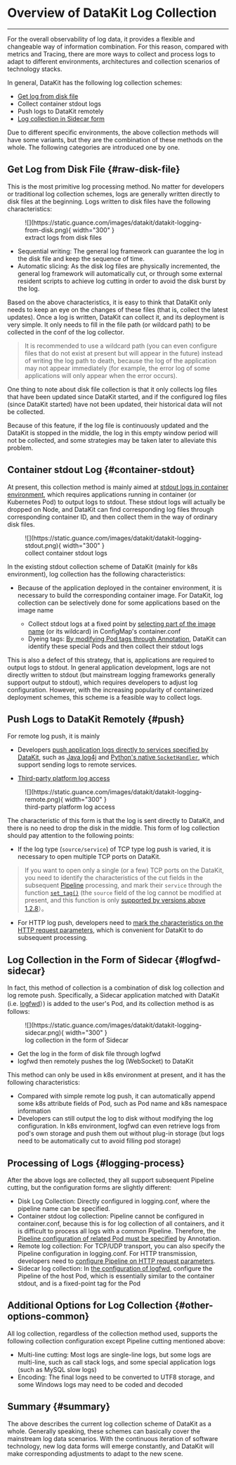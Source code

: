 # Overview of DataKit Log Collection
---

For the overall observability of log data, it provides a flexible and changeable way of information combination. For this reason, compared with metrics and Tracing, there are more ways to collect and process logs to adapt to different environments, architectures and collection scenarios of technology stacks.

In general, DataKit has the following log collection schemes:

- [Get log from disk file](logging.md)
- Collect container stdout logs 
- Push logs to DataKit remotely
- [Log collection in Sidecar form](logfwd.md)

Due to different specific environments, the above collection methods will have some variants, but they are the combination of these methods on the whole. The following categories are introduced one by one.

## Get Log from Disk File {#raw-disk-file}

This is the most primitive log processing method. No matter for developers or traditional log collection schemes, logs are generally written directly to disk files at the beginning. Logs written to disk files have the following characteristics:

<figure markdown>
  ![](https://static.guance.com/images/datakit/datakit-logging-from-disk.png){ width="300" }
  <figcaption>extract logs from disk files</figcaption>
</figure>

- Sequential writing: The general log framework can guarantee the log in the disk file and keep the sequence of time.
- Automatic slicing: As the disk log files are physically incremented, the general log framework will automatically cut, or through some external resident scripts to achieve log cutting in order to avoid the disk burst by the log.

Based on the above characteristics, it is easy to think that DataKit only needs to keep an eye on the changes of these files (that is, collect the latest updates). Once a log is written, DataKit can collect it, and its deployment is very simple. It only needs to fill in the file path (or wildcard path) to be collected in the conf of the log collector.

> It is recommended to use a wildcard path (you can even configure files that do not exist at present but will appear in the future) instead of writing the log path to death, because the log of the application may not appear immediately (for example, the error log of some applications will only appear when the error occurs).

One thing to note about disk file collection is that it only collects log files that have been updated since DataKit started, and if the configured log files (since DataKit started) have not been updated, their historical data will not be collected.

Because of this feature, if the log file is continuously updated and the DataKit is stopped in the middle, the log in this empty window period will not be collected, and some strategies may be taken later to alleviate this problem.

## Container stdout Log {#container-stdout}

At present, this collection method is mainly aimed at [stdout logs in container environment](container.md), which requires applications running in container (or Kubernetes Pod) to output logs to stdout. These stdout logs will actually be dropped on Node, and DataKit can find corresponding log files through corresponding container ID, and then collect them in the way of ordinary disk files.

<figure markdown>
  ![](https://static.guance.com/images/datakit/datakit-logging-stdout.png){ width="300" }
  <figcaption>collect container stdout logs</figcaption>
</figure>

In the existing stdout collection scheme of DataKit (mainly for k8s environment), log collection has the following characteristics:

- Because of the application deployed in the container environment, it is necessary to build the corresponding container image. For DataKit, log collection can be selectively done for some applications based on the image name

	- Collect stdout logs at a fixed point by [selecting part of the image name](container-log.md#logging-with-image-config) (or its wildcard) in ConfigMap's container.conf
	- Dyeing tags: [By modifying Pod tags through Annotation](container-log.md#logging-with-annotation-or-label), DataKit can identify these special Pods and then collect their stdout logs

This is also a defect of this strategy, that is, applications are required to output logs to stdout. In general application development, logs are not directly written to stdout (but mainstream logging frameworks generally support output to stdout), which requires developers to adjust log configuration. However, with the increasing popularity of containerized deployment schemes, this scheme is a feasible way to collect logs.

## Push Logs to DataKit Remotely {#push}

For remote log push, it is mainly

- Developers [push application logs directly to services specified by DataKit](logging_socket.md), such as [Java log4j](logging_socket.md#java) and [Python's native `SocketHandler`](logging_socket.md#python), which support sending logs to remote services.

- [Third-party platform log access](logstreaming.md)

<figure markdown>
  ![](https://static.guance.com/images/datakit/datakit-logging-remote.png){ width="300" }
  <figcaption>third-party platform log access</figcaption>
</figure>

The characteristic of this form is that the log is sent directly to DataKit, and there is no need to drop the disk in the middle. This form of log collection should pay attention to the following points:

- If the log type (`source/service`) of TCP type log push is varied, it is necessary to open multiple TCP ports on DataKit.

> If you want to open only a single (or a few) TCP ports on the DataKit, you need to identify the characteristics of the cut fields in the subsequent [Pipeline](../developers/pipeline/index.md) processing, and mark their `service` through the function [`set_tag()`](../developers/pipeline/pipeline-built-in-function.md#fn-set-tag) (the `source` field of the log cannot be modified at present, and this function is only [supported by versions above 1.2.8](changelog.md#cl-1.2.8)）。

- For HTTP log push, developers need to [mark the characteristics on the HTTP request parameters](logstreaming.md#args), which is convenient for DataKit to do subsequent processing.

## Log Collection in the Form of Sidecar {#logfwd-sidecar}

In fact, this method of collection is a combination of disk log collection and log remote push. Specifically, a Sidecar application matched with DataKit (i.e. [logfwd](logfwd.md)）) is added to the user's Pod, and its collection method is as follows:

<figure markdown>
  ![](https://static.guance.com/images/datakit/datakit-logging-sidecar.png){ width="300" }
  <figcaption>log collection in the form of Sidecar</figcaption>
</figure>

- Get the log in the form of disk file through logfwd
- logfwd then remotely pushes the log (WebSocket) to DataKit

This method can only be used in k8s environment at present, and it has the following characteristics:

- Compared with simple remote log push, it can automatically append some k8s attribute fields of Pod, such as Pod name and k8s namespace information
- Developers can still output the log to disk without modifying the log configuration. In k8s environment, logfwd can even retrieve logs from pod's own storage and push them out without plug-in storage (but logs need to be automatically cut to avoid filling pod storage)

## Processing of Logs {#logging-process}

After the above logs are collected, they all support subsequent Pipeline cutting, but the configuration forms are slightly different:

- Disk Log Collection: Directly configured in logging.conf, where the pipeline name can be specified.
- Container stdout log collection: Pipeline cannot be configured in container.conf, because this is for log collection of all containers, and it is difficult to process all logs with a common Pipeline. Therefore, the [Pipeline configuration of related Pod must be specified](container-log.md#logging-with-annotation-or-label) by Annotation.
- Remote log collection: For TCP/UDP transport, you can also specify the Pipeline configuration in logging.conf. For HTTP transmission, developers need to [configure Pipeline on HTTP request parameters](logstreaming.md#args).
- Sidecar log collection: In [the configuration of logfwd](logfwd.md#config), configure the Pipeline of the host Pod, which is essentially similar to the container stdout, and is a fixed-point tag for the Pod

## Additional Options for Log Collection {#other-options-common}

All log collection, regardless of the collection method used, supports the following collection configuration except Pipeline cutting mentioned above:

- Multi-line cutting: Most logs are single-line logs, but some logs are multi-line, such as call stack logs, and some special application logs (such as MySQL slow logs)
- Encoding: The final logs need to be converted to UTF8 storage, and some Windows logs may need to be coded and decoded

## Summary {#summary}

The above describes the current log collection scheme of DataKit as a whole. Generally speaking, these schemes can basically cover the mainstream log data scenarios. With the continuous iteration of software technology, new log data forms will emerge constantly, and DataKit will make corresponding adjustments to adapt to the new scene.
